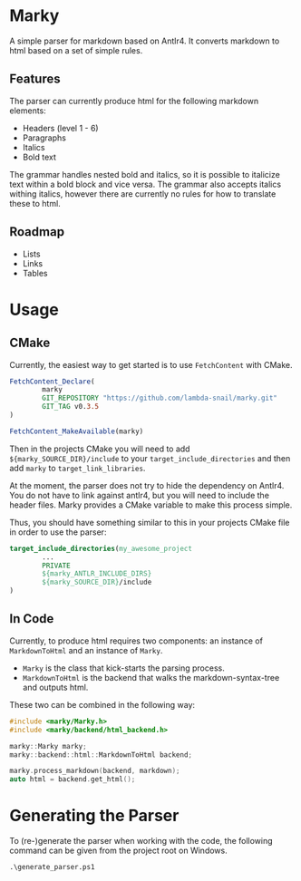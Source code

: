 # Marky

A simple parser for markdown based on Antlr4. It converts markdown to html based on a set of simple rules.

## Features

The parser can currently produce html for the following markdown elements:

- Headers (level 1 - 6)
- Paragraphs
- Italics
- Bold text

The grammar handles nested bold and italics, so it is possible to italicize text within a bold block and vice versa. The grammar also accepts italics withing italics, however there are currently no rules for how to translate these to html.  

## Roadmap

- Lists
- Links
- Tables

# Usage

## CMake

Currently, the easiest way to get started is to use ```FetchContent``` with CMake.

```cmake
FetchContent_Declare(
        marky
        GIT_REPOSITORY "https://github.com/lambda-snail/marky.git"
        GIT_TAG v0.3.5
)

FetchContent_MakeAvailable(marky)
```

Then in the projects CMake you will need to add ```${marky_SOURCE_DIR}/include``` to your ```target_include_directories``` and then add ```marky``` to ```target_link_libraries```.

At the moment, the parser does not try to hide the dependency on Antlr4. You do not have to link against antlr4, but you will need to include the header files. Marky provides a CMake variable to make this process simple.

Thus, you should have something similar to this in your projects CMake file in order to use the parser:

```cmake
target_include_directories(my_awesome_project
        ...
        PRIVATE
        ${marky_ANTLR_INCLUDE_DIRS}
        ${marky_SOURCE_DIR}/include
)
```

## In Code

Currently, to produce html requires two components: an instance of ```MarkdownToHtml``` and an instance of ```Marky```.

- ```Marky``` is the class that kick-starts the parsing process.
- ```MarkdownToHtml``` is the backend that walks the markdown-syntax-tree and outputs html.

These two can be combined in the following way:

```cpp
#include <marky/Marky.h>
#include <marky/backend/html_backend.h>

marky::Marky marky;
marky::backend::html::MarkdownToHtml backend;

marky.process_markdown(backend, markdown);
auto html = backend.get_html();
```

# Generating the Parser

To (re-)generate the parser when working with the code, the following command can be given from the project root on Windows. 

```ps
.\generate_parser.ps1
```